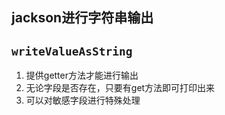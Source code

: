 ## jackson进行字符串输出

## `writeValueAsString`
1. 提供getter方法才能进行输出
2. 无论字段是否存在，只要有get方法即可打印出来
3. 可以对敏感字段进行特殊处理

